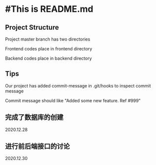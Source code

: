 #This is README.md
===================

## Project Structure
Project master branch has two directories

Frontend codes place in frontend directory

Backend codes place in backend directory

## Tips
Our project has added commit-message in .git/hooks to inspect commit message

Commit message should like "Added some new feature. Ref #999"

## 完成了数据库的创建
2020.12.28

## 进行前后端接口的讨论
2020.12.30